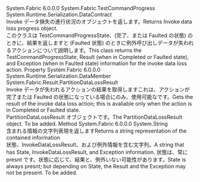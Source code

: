 <Type Name="PartitionDataLossProgress" FullName="System.Fabric.PartitionDataLossProgress">
  <TypeSignature Language="C#" Value="public sealed class PartitionDataLossProgress : System.Fabric.TestCommandProgress" />
  <TypeSignature Language="ILAsm" Value=".class public auto ansi sealed beforefieldinit PartitionDataLossProgress extends System.Fabric.TestCommandProgress" />
  <TypeSignature Language="DocId" Value="T:System.Fabric.PartitionDataLossProgress" />
  <TypeSignature Language="VB.NET" Value="Public NotInheritable Class PartitionDataLossProgress&#xA;Inherits TestCommandProgress" />
  <TypeSignature Language="F#" Value="type PartitionDataLossProgress = class&#xA;    inherit TestCommandProgress" />
  <AssemblyInfo>
    <AssemblyName>System.Fabric</AssemblyName>
    <AssemblyVersion>6.0.0.0</AssemblyVersion>
  </AssemblyInfo>
  <Base>
    <BaseTypeName>System.Fabric.TestCommandProgress</BaseTypeName>
  </Base>
  <Interfaces />
  <Attributes>
    <Attribute>
      <AttributeName>System.Runtime.Serialization.DataContract</AttributeName>
    </Attribute>
  </Attributes>
  <Docs>
    <summary>
            <span data-ttu-id="cc247-101">Invoke データ損失の進行状況のオブジェクトを返します。</span><span class="sxs-lookup"><span data-stu-id="cc247-101">Returns Invoke data loss progress object.</span></span>
            </summary>
    <remarks>
            <span data-ttu-id="cc247-102">このクラスは TestCommandProgressState、(完了、または Faulted の状態) のときに、結果を返しますと (Faulted 状態) のときに例外呼び出しデータが失われるアクションについて説明します。</span><span class="sxs-lookup"><span data-stu-id="cc247-102">This class returns the TestCommandProgressState, Result (when in Completed or Faulted state), and Exception (when in Faulted state) information for the invoke data loss action.</span></span>
            </remarks>
  </Docs>
  <Members>
    <Member MemberName="Result">
      <MemberSignature Language="C#" Value="public System.Fabric.Result.PartitionDataLossResult Result { get; }" />
      <MemberSignature Language="ILAsm" Value=".property instance class System.Fabric.Result.PartitionDataLossResult Result" />
      <MemberSignature Language="DocId" Value="P:System.Fabric.PartitionDataLossProgress.Result" />
      <MemberSignature Language="VB.NET" Value="Public ReadOnly Property Result As PartitionDataLossResult" />
      <MemberSignature Language="F#" Value="member this.Result : System.Fabric.Result.PartitionDataLossResult" Usage="System.Fabric.PartitionDataLossProgress.Result" />
      <MemberType>Property</MemberType>
      <AssemblyInfo>
        <AssemblyName>System.Fabric</AssemblyName>
        <AssemblyVersion>6.0.0.0</AssemblyVersion>
      </AssemblyInfo>
      <Attributes>
        <Attribute>
          <AttributeName>System.Runtime.Serialization.DataMember</AttributeName>
        </Attribute>
      </Attributes>
      <ReturnValue>
        <ReturnType>System.Fabric.Result.PartitionDataLossResult</ReturnType>
      </ReturnValue>
      <Docs>
        <summary>
            <span data-ttu-id="cc247-103">Invoke データが失われるアクションの結果を取得しますこれは、アクションが完了または Faulted の状態になっている場合にのみ、使用可能なです。</span><span class="sxs-lookup"><span data-stu-id="cc247-103">Gets the result of the invoke data loss action; this is avaliable only when the action is in Completed or Faulted state.</span></span>
            </summary>
        <value><span data-ttu-id="cc247-104">PartitionDataLossResult オブジェクトです。</span><span class="sxs-lookup"><span data-stu-id="cc247-104">The PartitionDataLossResult object.</span></span></value>
        <remarks>To be added.</remarks>
      </Docs>
    </Member>
    <Member MemberName="ToString">
      <MemberSignature Language="C#" Value="public override string ToString ();" />
      <MemberSignature Language="ILAsm" Value=".method public hidebysig virtual instance string ToString() cil managed" />
      <MemberSignature Language="DocId" Value="M:System.Fabric.PartitionDataLossProgress.ToString" />
      <MemberSignature Language="VB.NET" Value="Public Overrides Function ToString () As String" />
      <MemberSignature Language="F#" Value="override this.ToString : unit -&gt; string" Usage="partitionDataLossProgress.ToString " />
      <MemberType>Method</MemberType>
      <AssemblyInfo>
        <AssemblyName>System.Fabric</AssemblyName>
        <AssemblyVersion>6.0.0.0</AssemblyVersion>
      </AssemblyInfo>
      <ReturnValue>
        <ReturnType>System.String</ReturnType>
      </ReturnValue>
      <Parameters />
      <Docs>
        <summary>
            <span data-ttu-id="cc247-105">含まれる情報の文字列表現を返します</span><span class="sxs-lookup"><span data-stu-id="cc247-105">Returns a string representation of the contained information</span></span>
            </summary>
        <returns><span data-ttu-id="cc247-106">状態、InvokeDataLossResult、および例外情報を含む文字列。</span><span class="sxs-lookup"><span data-stu-id="cc247-106">A string that has State, InvokeDataLossResult, and Exception information.</span></span>
            <span data-ttu-id="cc247-107">状態は、常に presnt です。状態に応じて、結果と、例外いない可能性があります。</span><span class="sxs-lookup"><span data-stu-id="cc247-107">State is always presnt; but depending on State, the Result and the Exception may not be present.</span></span></returns>
        <remarks>To be added.</remarks>
      </Docs>
    </Member>
  </Members>
</Type>